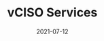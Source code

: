 ---
date: "2021-07-12"
draft: false
title: "vCISO Services"
description: "Application built to improve productivity"
icon: "fas fa-laptop-house"  # fontawesome icon pack : https://fontawesome.com/icons/
layout: "layout-3"


######################### banner #####################
banner:
  title: "vCISO Services"
  image: "images/products/02.jpg"
  content : "Lorem ipsum dolor sit amet, consectetur adipiscing elit. Morbi egestas Werat viverra id et aliquet. vulputate egestas sollicitudin."
  background_class: "bg-light"
  button:
    enable : true
    label : "Contact Us"
    link : "contact/"

      
######################### product_info #####################
product_info:
  enable : true
  title: "New experiments <br> Launch in minutes"
  content: "Both non-technical and technical users can design and launch new experiments quickly. Distinctio cumque totam explicabo, quia minima quae esse! Laudantium impedit ratione dignissimos."
  features:
  - image: "images/products/01.jpg"
    content : "##### For Marketing Teams


    Adipiscing elit Consequat tristique eget amet, tempus eu at consecttur. Leo facilisi nunc viverra tellus. Ac laoreet sit vel consquat. consectetur adipiscing elit. tempus eu at consecttur.

    <br><br>

    ##### For Product & Engineering

    Lorem ipsum dolor sit amet, consectetur adipiscing elit. Consequat tristique eget amet, tempus eu at consecttur. Leo facilisi nunc viverra tellus. Ac laoreet sit vel consquat.
    "

  - image: "images/products/02.jpg"
    content : "##### For Design Teams


    Adipiscing elit Consequat tristique eget amet, tempus eu at consecttur. Leo facilisi nunc viverra tellus. Ac laoreet sit vel consquat. consectetur adipiscing elit. tempus eu at consecttur.

    <br><br>

    ##### For Search Engine Optimization

    Lorem ipsum dolor sit amet, consectetur adipiscing elit. Consequat tristique eget amet, tempus eu at consecttur. Leo facilisi nunc viverra tellus. Ac laoreet sit vel consquat.
    "

      
######################### CTA #####################
cta:
  enable : true
  title : "Start accelerating your strategy’s effectiveness, today."
  content : "For a limited time, you get **UNLIMITED** users & all the features available inside the platform!"
  background_class: ""
  button:
    enable : true
    label : "Contact Us"
    link : "contact/"


######################### Intro Video #####################
intro_video:
  enable: true
  title: "Schauen Sie sich unsere Videovorschau an"
  content: "Lorem ipsum dolor sit amet, consectetur adipiscing elit. Morbi egestas Werat viverra id et aliquet. vulputate egestas sollicitudin."
  background_class: "bg-light"
  video_url: "https://www.youtube.com/embed/dyZcRRWiuuw"
  video_thumbnail: "images/video-popup.jpg"

---
